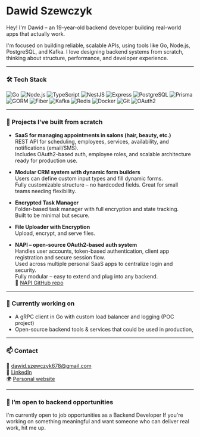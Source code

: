 # Dawid Szewczyk

Hey! I'm Dawid – an 19-year-old backend developer building real-world apps that actually work.  

I'm focused on building reliable, scalable APIs, using tools like Go, Node.js, PostgreSQL, and Kafka.
I love designing backend systems from scratch, thinking about structure, performance, and developer experience.

---

### 🛠️ Tech Stack

![Go](https://img.shields.io/badge/-Go-00ADD8?style=for-the-badge&logo=go&logoColor=white)
![Node.js](https://img.shields.io/badge/-Node.js-339933?style=for-the-badge&logo=nodedotjs&logoColor=white)
![TypeScript](https://img.shields.io/badge/-TypeScript-3178C6?style=for-the-badge&logo=typescript&logoColor=white)
![NestJS](https://img.shields.io/badge/-NestJS-E0234E?style=for-the-badge&logo=nestjs&logoColor=white)
![Express](https://img.shields.io/badge/-Express-000000?style=for-the-badge&logo=express&logoColor=white)
![PostgreSQL](https://img.shields.io/badge/-PostgreSQL-4169E1?style=for-the-badge&logo=postgresql&logoColor=white)
![Prisma](https://img.shields.io/badge/-Prisma-2D3748?style=for-the-badge&logo=prisma&logoColor=white)
![GORM](https://img.shields.io/badge/-GORM-FF6F00?style=for-the-badge&logo=go&logoColor=white)
![Fiber](https://img.shields.io/badge/-Fiber-000000?style=for-the-badge&logo=fiber&logoColor=white)
![Kafka](https://img.shields.io/badge/-Kafka-231F20?style=for-the-badge&logo=apachekafka&logoColor=white)
![Redis](https://img.shields.io/badge/-Redis-DC382D?style=for-the-badge&logo=redis&logoColor=white)
![Docker](https://img.shields.io/badge/-Docker-2496ED?style=for-the-badge&logo=docker&logoColor=white)
![Git](https://img.shields.io/badge/-Git-F05032?style=for-the-badge&logo=git&logoColor=white)
![OAuth2](https://img.shields.io/badge/-OAuth2-6A0DAD?style=for-the-badge)

---

### 🧩 Projects I've built from scratch

- **SaaS for managing appointments in salons (hair, beauty, etc.)**  
  REST API for scheduling, employees, services, availability, and notifications (email/SMS).  
  Includes OAuth2-based auth, employee roles, and scalable architecture ready for production use.

- **Modular CRM system with dynamic form builders**  
  Users can define custom input types and fill dynamic forms.  
  Fully customizable structure – no hardcoded fields. Great for small teams needing flexibility.

- **Encrypted Task Manager**  
  Folder-based task manager with full encryption and state tracking.  
  Built to be minimal but secure.

- **File Uploader with Encryption**  
  Upload, encrypt, and serve files.

- **NAPI – open-source OAuth2-based auth system**  
  Handles user accounts, token-based authentication, client app registration and secure session flow.  
  Used across multiple personal SaaS apps to centralize login and security.  
  Fully modular – easy to extend and plug into any backend.  
  🔗 [NAPI GitHub repo](https://github.com/Dawid-03/NAPI)

---

### 🚀 Currently working on

- A gRPC client in Go with custom load balancer and logging (POC project)
- Open-source backend tools & services that could be used in production,

---

### 📫 Contact

📧 dawid.szewczyk678@gmail.com  
💼 [LinkedIn](https://linkedin.com/in/dawidszewczyk)  
🌍 [Personal website](https://szewczyk.site)

---

### 👀 I’m open to backend opportunities

I'm currently open to job opportunities as a Backend Developer
If you're working on something meaningful and want someone who can deliver real work, hit me up.

